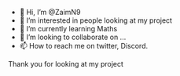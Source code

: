 - 👋 Hi, I’m @ZaimN9
- 👀 I’m interested in people looking at my project
- 🌱 I’m currently learning Maths
- 💞️ I’m looking to collaborate on ...
- 📫 How to reach me on twitter, Discord.

<!---
ZaimN9/ZaimN9 is a ✨ special ✨ repository because its `README.md` (this file) appears on your GitHub profile.
You can click the Preview link to take a look at your changes.
--->Thank you for looking at my project
